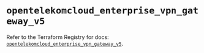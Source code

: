 # `opentelekomcloud_enterprise_vpn_gateway_v5`

Refer to the Terraform Registry for docs: [`opentelekomcloud_enterprise_vpn_gateway_v5`](https://registry.terraform.io/providers/opentelekomcloud/opentelekomcloud/1.36.37/docs/resources/enterprise_vpn_gateway_v5).
